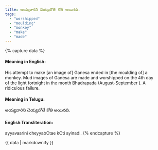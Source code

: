 ```yaml
---
title: అయ్యవారిని చెయ్యబోతే కోతి అయినది.
tags:
  - "worshipped"
  - "moulding"
  - "monkey"
  - "make"
  - "made"
---
```


{% capture data %}
#### Meaning in English:
His attempt to make [an image of] Ganesa ended in [the moulding of] a monkey.
Mud images of Ganesa are made and worshipped on the 4th day of the light fortnight in the month Bhadrapada (August-September ).
A ridiculous failure.

#### Meaning in Telugu:
అయ్యవారిని చెయ్యబోతే కోతి అయినది.

#### English Transliteration:
ayyavaarini cheyyabOtae kOti ayinadi.
{% endcapture %}

{{ data | markdownify }}

